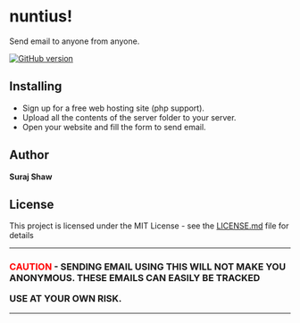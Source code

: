 # nuntius!

Send email to anyone from anyone.

<a href="https://github.com/shawsuraj/nuntius/releases">
    <img title="GitHub version" src="https://img.shields.io/badge/Version-v1.0.0-brightgreen" >
</a>

## Installing

- Sign up for a free web hosting site (php support).
- Upload all the contents of the server folder to your server.
- Open your website and fill the form to send email.

## Author

**Suraj Shaw**

## License

This project is licensed under the MIT License - see the [LICENSE.md](LICENSE.md) file for details

---

<h3> <span style="color:red">CAUTION</span> - SENDING EMAIL USING THIS WILL NOT MAKE YOU ANONYMOUS. THESE EMAILS CAN EASILY BE TRACKED

USE AT YOUR OWN RISK.
</h3>

---
